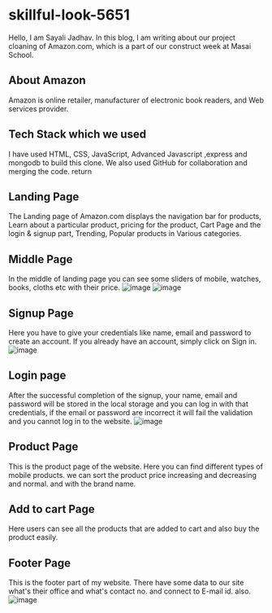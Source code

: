
# skillful-look-5651

Hello, I am Sayali Jadhav. In this blog, I am writing about our project cloaning of Amazon.com, which is a part of our construct week at Masai School.


## About Amazon
Amazon is online retailer, manufacturer of electronic book readers, and Web services provider.
## Tech Stack which we used
 I have used HTML, CSS, JavaScript, Advanced Javascript ,express and mongodb to build this clone. We also used GitHub for collaboration and merging the code. return
## Landing Page
The Landing page of Amazon.com displays the navigation bar for products, Learn about a particular product, pricing for the product, Cart Page and the login & signup part, Trending, Popular products in Various categories.

## Middle Page
In the middle of landing page you can see some sliders of mobile, watches, books, cloths etc with their price.
![image](https://github.com/sayalip2316/skillful-look-5651-new/assets/119415321/be9e0047-28e5-451a-afab-53b9a3720025)
![image](https://github.com/sayalip2316/skillful-look-5651-new/assets/119415321/5b4be48e-56da-435d-b0d0-d8ed83a76173)

## Signup Page
Here you have to give your credentials like name, email and password to create an account. If you already have an account, simply click on Sign in.
![image](https://github.com/sayalip2316/skillful-look-5651-new/assets/119415321/7bfa1f24-8a26-49b3-850a-4b004f248e9d)

## Login page
After the successful completion of the signup, your name, email and password will be stored in the local storage and you can log in with that credentials, if the email or password are incorrect it will fail the validation and you cannot log in to the website.
![image](https://github.com/sayalip2316/skillful-look-5651-new/assets/119415321/7a64b7ba-6229-4970-ba73-2d358980ef44)

## Product Page
This is the product page of the website. Here you can find different types of mobile products. we can sort the product price increasing and decreasing and normal. and with the brand name.
## Add to cart Page
Here users can see all the products that are added to cart and also buy the product easily.
## Footer Page
This is the footer part of my website. There have some data to our site what's their office and what's contact no. and connect to E-mail id. also.
![image](https://github.com/sayalip2316/skillful-look-5651-new/assets/119415321/2ddd100b-5637-4258-87bf-7627f04ae409)

